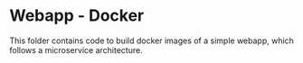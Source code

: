 # Webapp - Docker
This folder contains code to build docker images of a simple webapp, which follows a microservice architecture.
